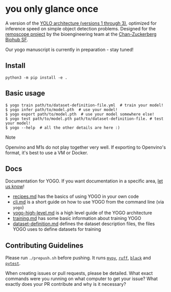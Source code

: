 # you only glance once

A version of the [YOLO architecture (versions 1 through 3)](https://pjreddie.com/darknet/yolo/), optimized for inference speed on simple object detection problems. Designed for the [remoscope project](https://www.czbiohub.org/life-science/seeing-malaria-in-a-new-light/) by the bioengineering team at the [Chan-Zuckerberg Biohub SF](https://www.czbiohub.org/sf/). 

Our yogo manuscript is currently in preparation - stay tuned!

## Install

```console
python3 -m pip install -e .
```

## Basic usage
```console
$ yogo train path/to/dataset-definition-file.yml  # train your model!
$ yogo infer path/to/model.pth  # use your model!
$ yogo export path/to/model.pth  # use your model somewhere else!
$ yogo test path/to/model.pth path/to/dataset-definition-file. # test your model!
$ yogo --help  # all the other details are here :)
```

> [!NOTE]
> Openvino and M1s do not play together very well. If exporting to Openvino's format, it's best to use a VM or Docker.

## Docs
Documentation for YOGO. If you want documentation in a specific area, [let us know](https://github.com/czbiohub-sf/yogo/issues/new)!

- [recipes.md](docs/recipes.md) has the basics of using YOGO in your own code
- [cli.md](docs/cli.md) is a short guide on how to use YOGO from the command line (via `yogo`)
- [yogo-high-level.md](docs/yogo-high-level.md) is a high level guide of the YOGO architecture
- [training.md](docs/training.md) has some basic information about training YOGO
- [dataset-definition.md](docs/dataset-definition.md) defines the dataset description files, the files YOGO uses to define datasets for training


## Contributing Guidelines

Please run `./prepush.sh` before pushing. It runs [`mypy`](https://mypy-lang.org/), [`ruff`](https://docs.astral.sh/ruff/), [`black`](https://github.com/psf/black) and [`pytest`](https://docs.pytest.org/en/8.2.x/).

When creating issues or pull requests, please be detailed. What exact commands were you running on what computer to get your issue? What exactly does your PR contribute and why is it necessary?
